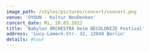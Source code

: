 ```yaml
---
image_path: /styles/pictures/concert/concert.png
venue: 'OYOUN - Kultur NeuDenken'
concert_date: Mi, 28.05.2022
title: 'Babylon ORCHESTRA beim DECOLONIZE Festival'
address: 'Lucy-Lameck-Str. 32, 12049 Berlin'
details: #tour 
---
```


